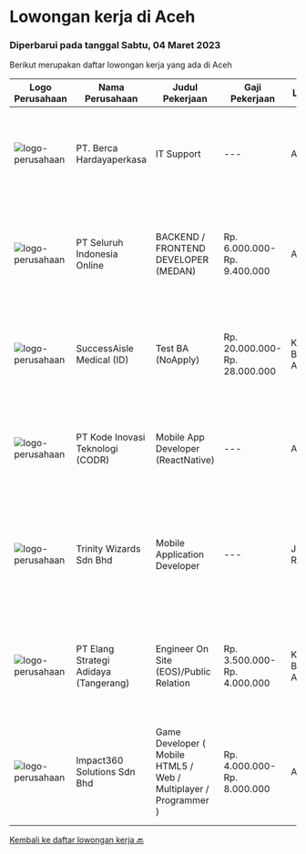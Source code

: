 
  # Lowongan kerja di Aceh

  ### Diperbarui pada tanggal Sabtu, 04 Maret 2023

  Berikut merupakan daftar lowongan kerja yang ada di Aceh

  |Logo Perusahaan | Nama Perusahaan | Judul Pekerjaan | Gaji Pekerjaan | Lokasi | Deskripsi | Tanggal diunggah | Pranala |
  | -------------- | --------------- | --------------- | --------- | --------- | -------------- | ------- | ----------- |
  |![logo-perusahaan](https://image-service-cdn.seek.com.au/6a76252207cfed561e664c874d4631f4aefd8409/ee4dce1061f3f616224767ad58cb2fc751b8d2dc)|PT. Berca Hardayaperkasa|IT Support|---|Aceh|Responsibilities: Analyzing, troubleshooting, and installation to several areas including desktop hardware, operating systems (Windows 7/8/10),...|Senin, 27 Februari 2023|https://www.jobstreet.co.id/id/job/it-support-4240563?token=0~b4b10939-098c-4932-8e50-92adceb73674&sectionRank=1&jobId=jobstreet-id-job-4240563|
|![logo-perusahaan](https://image-service-cdn.seek.com.au/c768f0670f8f8212da7de609b6af9d0b2e5134cc/ee4dce1061f3f616224767ad58cb2fc751b8d2dc)|PT Seluruh Indonesia Online|BACKEND / FRONTEND DEVELOPER (MEDAN)|Rp. 6.000.000-Rp. 9.400.000|Aceh|Memiliki pengalaman leadership sebagai Manager sebelumnya.Back End Engineer1. Memiliki pengalaman dalam membangun RESTful APIs2. Menguasai bahasa...|Kamis, 23 Februari 2023|https://www.jobstreet.co.id/id/job/backend-frontend-developer-medan-4237176?token=0~b4b10939-098c-4932-8e50-92adceb73674&sectionRank=2&jobId=jobstreet-id-job-4237176|
|![logo-perusahaan](https://image-service-cdn.seek.com.au/f412501f46acf0a49a54c5ab790ef9914980a214/ee4dce1061f3f616224767ad58cb2fc751b8d2dc)|SuccessAisle Medical (ID)|Test BA (NoApply)|Rp. 20.000.000-Rp. 28.000.000|Kota Banda Aceh|test job noapplyJob descriptionA great job ad talks about clear responsibilities, requirements and rewards. Learn how to write about these hereJob...|Selasa, 14 Februari 2023|https://www.jobstreet.co.id/id/job/test-ba-noapply-4223415?token=0~b4b10939-098c-4932-8e50-92adceb73674&sectionRank=3&jobId=jobstreet-id-job-4223415|
|![logo-perusahaan](https://image-service-cdn.seek.com.au/6d97a4ffe0f325e8e84b260a2064eead4009eff7/ee4dce1061f3f616224767ad58cb2fc751b8d2dc)|PT Kode Inovasi Teknologi (CODR)|Mobile App Developer (ReactNative)|---|Aceh|We are currently looking for a Yogyakarta/Jakarta-based candidate to fill in as a Front End Developer in our company, with these following...|Rabu, 15 Februari 2023|https://www.jobstreet.co.id/id/job/mobile-app-developer-reactnative-4211858?token=0~b4b10939-098c-4932-8e50-92adceb73674&sectionRank=4&jobId=jobstreet-id-job-4211858|
|![logo-perusahaan](https://image-service-cdn.seek.com.au/cfe05f28dbf142b84128ef993563f57445f28dbd/ee4dce1061f3f616224767ad58cb2fc751b8d2dc)|Trinity Wizards Sdn Bhd|Mobile Application Developer|---|Jakarta Raya|Job Purpose Responsible to design or re-design, developing, testing and implementing complex Mobile software programs and applications and providing...|Selasa, 14 Februari 2023|https://www.jobstreet.co.id/id/job/mobile-application-developer-5278992/origin/my?token=0~b4b10939-098c-4932-8e50-92adceb73674&sectionRank=5&jobId=jobstreet-my-job-5278992|
|![logo-perusahaan](https://image-service-cdn.seek.com.au/fdff135c9535554846950bef81008a79431b7eb7/ee4dce1061f3f616224767ad58cb2fc751b8d2dc)|PT Elang Strategi Adidaya (Tangerang)|Engineer On Site (EOS)/Public Relation|Rp. 3.500.000-Rp. 4.000.000|Kota Banda Aceh|Deskripsi :- Proactive dan Komunikatif- Melakukan aktivitas implementasi dan pengelolaan proyek untuk memberikan hasil yang optimal bagi customer dan...|Jumat, 03 Februari 2023|https://www.jobstreet.co.id/id/job/engineer-on-site-eos-public-relation-4209450?token=0~b4b10939-098c-4932-8e50-92adceb73674&sectionRank=6&jobId=jobstreet-id-job-4209450|
|![logo-perusahaan](https://image-service-cdn.seek.com.au/35b00a50395e5c8ad6bf2130dfd2a19f9f4bbec5/ee4dce1061f3f616224767ad58cb2fc751b8d2dc)|Impact360 Solutions Sdn Bhd|Game Developer ( Mobile HTML5 / Web / Multiplayer / Programmer )|Rp. 4.000.000-Rp. 8.000.000|Aceh|We are hiring remote HTML5 game developers from all parts of Indonesia. If you have real experience building HTML5 games or applications, you're...|Sabtu, 04 Februari 2023|https://www.jobstreet.co.id/id/job/game-developer-mobile-html5-web-multiplayer-programmer-5267312/origin/my?token=0~b4b10939-098c-4932-8e50-92adceb73674&sectionRank=7&jobId=jobstreet-my-job-5267312|


  [Kembali ke daftar lowongan kerja 🔙](../README.md#daftar-lowongan-kerja)
  